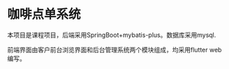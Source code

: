 # 咖啡点单系统

本项目是课程项目，后端采用SpringBoot+mybatis-plus。数据库采用mysql.

前端界面由客户前台浏览界面和后台管理系统两个模块组成，均采用flutter web编写。
